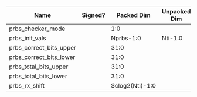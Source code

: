 | Name                       | Signed? | Packed Dim      | Unpacked Dim   | Clock Domain | JTAG Dir | Reset Val                                    |
|----------------------------|---------|-----------------|----------------|--------------|----------|----------------------------------------------|
| prbs_checker_mode          |         | 1:0             |                | Test         | out      | 0                                            |
| prbs_init_vals             |         | Nprbs-1:0       | Nti-1:0        | Test         | out      | 3&10&60&11&58&31&67&9&54&55&49&37&92&74&63&1 |
| prbs_correct_bits_upper    |         | 31:0            |                | System       | in       |                                              |
| prbs_correct_bits_lower    |         | 31:0            |                | System       | in       |                                              |
| prbs_total_bits_upper      |         | 31:0            |                | System       | in       |                                              |
| prbs_total_bits_lower      |         | 31:0            |                | System       | in       |                                              |
| prbs_rx_shift              |         | $clog2(Nti)-1:0 |                | System       | in       |                                              |
